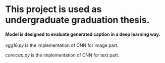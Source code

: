 # This project is used as undergraduate graduation thesis.



#### Model is designed to evaluate generated caption in a deep learning way.

*vgg16.py* is the implementation of CNN for image part.

*convcap.py* is the implementation of CNN for text part.

 